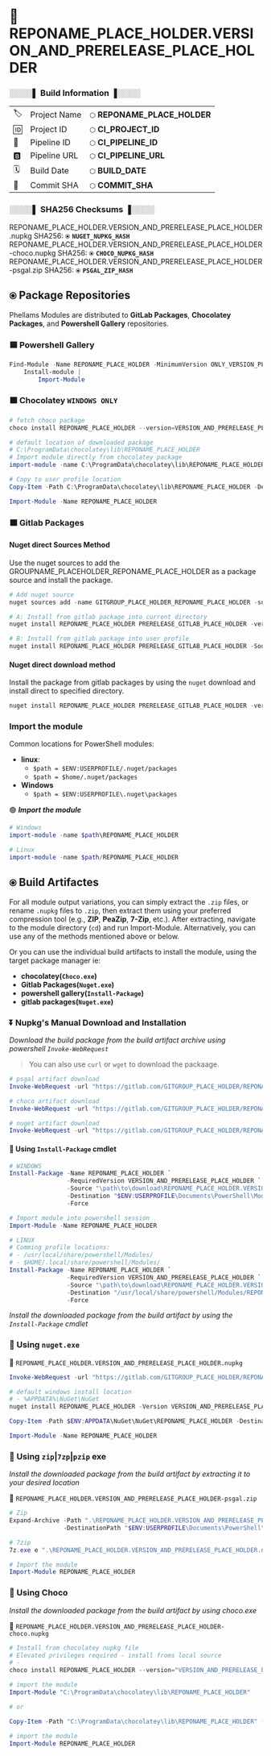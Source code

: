# 🍹REPONAME_PLACE_HOLDER.VERSION_AND_PRERELEASE_PLACE_HOLDER


### **░░░░▌ Build Information ▐░░░░**

||||
|-|-|-|
|🏷️ | Project Name |`⬡` **REPONAME_PLACE_HOLDER**|
|🆔 | Project ID |`⬡` **CI_PROJECT_ID** |
|📐 | Pipeline ID |`⬡` **CI_PIPELINE_ID** |
|🅱️ | Pipeline URL |`⬡` **CI_PIPELINE_URL** |
|🗓️ | Build Date |`⬡` **BUILD_DATE** |
|🔑 | Commit SHA |`⬡` **COMMIT_SHA** |


### **░░░░▌ SHA256 Checksums ▐░░░░**

REPONAME_PLACE_HOLDER.VERSION_AND_PRERELEASE_PLACE_HOLDER.nupkg SHA256: `⦿` **`NUGET_NUPKG_HASH`** \
REPONAME_PLACE_HOLDER.VERSION_AND_PRERELEASE_PLACE_HOLDER-choco.nupkg SHA256: `⦿` **`CHOCO_NUPKG_HASH`** \
REPONAME_PLACE_HOLDER.VERSION_AND_PRERELEASE_PLACE_HOLDER-psgal.zip SHA256: `⦿` **`PSGAL_ZIP_HASH`**

## `⦿` Package Repositories 

Phellams Modules are distributed to **GitLab Packages**, **Chocolatey Packages**, and **Powershell Gallery** repositories.

### 🟦 **Powershell Gallery**

```powershell 
Find-Module -Name REPONAME_PLACE_HOLDER -MinimumVersion ONLY_VERSION_PLACE_HOLDER PRERELEASE_PSGAL_PLACE_HOLDER | 
    Install-module | 
        Import-Module
```
### 🟫 **Chocolatey** `WINDOWS ONLY`

```powershell
# fetch choco package
choco install REPONAME_PLACE_HOLDER --version=VERSION_AND_PRERELEASE_PLACE_HOLDER PRERELEASE_CHOCO_PLACE_HOLDER

# default location of downloaded package
# C:\ProgramData\chocolatey\lib\REPONAME_PLACE_HOLDER
# Import module directly from chocolatey package
import-module -name C:\ProgramData\chocolatey\lib\REPONAME_PLACE_HOLDER

# Copy to user profile location
Copy-Item -Path C:\ProgramData\chocolatey\lib\REPONAME_PLACE_HOLDER -Destination $ENV:HOME\Documents\PowerShell\Modules

Import-Module -Name REPONAME_PLACE_HOLDER
```

### 🟧 **Gitlab Packages**

#### **Nuget direct Sources Method**

Use the nuget sources to add the GROUPNAME_PLACEHOLDER_REPONAME_PLACE_HOLDER as a package source and install the package.

```powershell
# Add nuget source
nuget sources add -name GITGROUP_PLACE_HOLDER_REPONAME_PLACE_HOLDER -source https://gitlab.com/api/v4/projects/CI_PROJECT_ID/packages/nuget/index.json

# A: Install from gitlab package into current directory
nuget install REPONAME_PLACE_HOLDER PRERELEASE_GITLAB_PLACE_HOLDER -version VERSION_AND_PRERELEASE_PLACE_HOLDER -Source GITGROUP_PLACE_HOLDER_REPONAME_PLACE_HOLDER

# B: Install from gitlab package into user profile
nuget install REPONAME_PLACE_HOLDER PRERELEASE_GITLAB_PLACE_HOLDER -Source gitlab-fastfsc PRERELEASE_GITLAB_PLACE_HOLDER -OutputDirectory $ENV:USERPROFILE/documents/powershell
```

#### **Nuget direct download method**

Install the package from gitlab packages by using the `nuget` download and install direct to specified directory.

```powershell
nuget install REPONAME_PLACE_HOLDER PRERELEASE_GITLAB_PLACE_HOLDER -version VERSION_AND_PRERELEASE_PLACE_HOLDER -source https://gitlab.com/api/v4/projects/CI_PROJECT_ID/packages/nuget/index.json -OutputDirectory $ENV:USERPROFILE/documents/powershell
```

### Import the module

Common locations for PowerShell modules:
 -  **linux**:
    - `$path = $ENV:USERPROFILE/.nuget/packages`
    - `$path = $home/.nuget/packages`
 - **Windows**
    - `$path = $ENV:USERPROFILE\.nuget\packages`

🟢 ***Import the module***

```powershell
# Windows
import-module -name $path\REPONAME_PLACE_HOLDER

# Linux
import-module -name $path/REPONAME_PLACE_HOLDER
```


## `⦿` Build Artifactes

For all module output variations, you can simply extract the `.zip` files, or rename `.nupkg` files to `.zip`, then extract them using your preferred compression tool (e.g., **ZIP**, **PeaZip**, **7-Zip**, etc.). After extracting, navigate to the module directory (`cd`) and run Import-Module. Alternatively, you can use any of the methods mentioned above or below.

Or you can use the individual build artifacts to install the module, using the target package manager ie:  

- **chocolatey(`Choco.exe`)**
- **Gitlab Packages(`Nuget.exe`)**
- **powershell gallery(`Install-Package`)**
- **gitlab packages(`Nuget.exe`)**

### ⏬ Nupkg's Manual Download and Installation

*Download the build package from the build artifact archive using powershell `Invoke-WebRequest`*
> You can also use `curl` or `wget` to download the packaage.

```powershell
# psgal artifact download
Invoke-WebRequest -url "https://gitlab.com/GITGROUP_PLACE_HOLDER/REPONAME_PLACE_HOLDER/-/jobs/CI_JOB_ID/artifacts/raw/dist/psgal/REPONAME_PLACE_HOLDER.VERSION_AND_PRERELEASE_PLACE_HOLDER-psgal.zip"

# choco artifact download
Invoke-WebRequest -url "https://gitlab.com/GITGROUP_PLACE_HOLDER/REPONAME_PLACE_HOLDER/-/jobs/CI_JOB_ID/artifacts/raw/dist/choco/REPONAME_PLACE_HOLDER.VERSION_AND_PRERELEASE_PLACE_HOLDER-choco.nupkg"

# nuget artifact download
Invoke-WebRequest -url "https://gitlab.com/GITGROUP_PLACE_HOLDER/REPONAME_PLACE_HOLDER/-/jobs/CI_JOB_ID/artifacts/raw/dist/nuget/REPONAME_PLACE_HOLDER.VERSION_AND_PRERELEASE_PLACE_HOLDER.nupkg"
```

#### 🔸 Using `Install-Package` cmdlet

```powershell
# WINDOWS
Install-Package -Name REPONAME_PLACE_HOLDER `
                -RequiredVersion VERSION_AND_PRERELEASE_PLACE_HOLDER `
                -Source "\path\to\download\REPONAME_PLACE_HOLDER.VERSION_AND_PRERELEASE_PLACE_HOLDER.nupkg" `
                -Destination "$ENV:USERPROFILE\Documents\PowerShell\Modules\REPONAME_PLACE_HOLDER" `
                -Force

# Import module into powershell session
Import-Module -Name REPONAME_PLACE_HOLDER

# LINUX
# Comming profile locations:
# - /usr/local/share/powershell/Modules/
# - $HOME/.local/share/powershell/Modules/
Install-Package -Name REPONAME_PLACE_HOLDER `
                -RequiredVersion VERSION_AND_PRERELEASE_PLACE_HOLDER `
                -Source "\path\to\download\REPONAME_PLACE_HOLDER.VERSION_AND_PRERELEASE_PLACE_HOLDER.nupkg" `
                -Destination "/usr/local/share/powershell/Modules/REPONAME_PLACE_HOLDER" `
                -Force
``` 
*Install the downloaded package from the build artifact by using the `Install-Package` cmdlet*

### 🔸 Using `nuget.exe` 

🚪 `REPONAME_PLACE_HOLDER.VERSION_AND_PRERELEASE_PLACE_HOLDER.nupkg`

```powershell
Invoke-WebRequest -url "https://gitlab.com/GITGROUP_PLACE_HOLDER/REPONAME_PLACE_HOLDER/-/jobs/CI_JOB_ID/artifacts/raw/dist/nuget/REPONAME_PLACE_HOLDER.VERSION_AND_PRERELEASE_PLACE_HOLDER.nupkg" -OutFile "\path\to\download\REPONAME_PLACE_HOLDER.VERSION_AND_PRERELEASE_PLACE_HOLDER.nupkg"

# default windows install location
# - %APPDATA%\NuGet\NuGet
nuget install REPONAME_PLACE_HOLDER -Version VERSION_AND_PRERELEASE_PLACE_HOLDER

Copy-Item -Path $ENV:APPDATA\NuGet\NuGet\REPONAME_PLACE_HOLDER -Destination $ENV:USERPROFILE\Documents\PowerShell\Modules

Import-Module -Name REPONAME_PLACE_HOLDER
```


### 🔸 Using `zip`|`7zp`|`pzip` exe

*Install the downloaded package from the build artifact by extracting it to your desired location*

🚪 `REPONAME_PLACE_HOLDER.VERSION_AND_PRERELEASE_PLACE_HOLDER-psgal.zip`

```powershell
# Zip
Expand-Archive -Path ".\REPONAME_PLACE_HOLDER.VERSION_AND_PRERELEASE_PLACE_HOLDER.nupkg" `
               -DestinationPath "$ENV:USERPROFILE\Documents\PowerShell\Modules\REPONAME_PLACE_HOLDER"

# 7zip
7z.exe e ".\REPONAME_PLACE_HOLDER.VERSION_AND_PRERELEASE_PLACE_HOLDER.nupkg" -o$ENV:USERPROFILE\Documents\PowerShell\Modules\REPONAME_PLACE_HOLDER

# Import the module
Import-Module REPONAME_PLACE_HOLDER
```

### 🔸 Using Choco

*Install the downloaded package from the build artifact by using choco.exe*

🚪 `REPONAME_PLACE_HOLDER.VERSION_AND_PRERELEASE_PLACE_HOLDER-choco.nupkg`

```powershell
# Install from chocolatey nupkg file
# Elevated privileges required - install froms local source
# -
choco install REPONAME_PLACE_HOLDER --version="VERSION_AND_PRERELEASE_PLACE_HOLDER" --source="/download/path/to/REPONAME_PLACE_HOLDER.VERSION_AND_PRERELEASE_PLACE_HOLDER.nupkg" PRERELEASE_CHOCO_PLACE_HOLDER

# import the module
Import-Module "C:\ProgramData\chocolatey\lib\REPONAME_PLACE_HOLDER"

# or

Copy-Item -Path "C:\ProgramData\chocolatey\lib\REPONAME_PLACE_HOLDER" -Destination $ENV:USERPROFILE\Documents\PowerShell\Modules\REPONAME_PLACE_HOLDER

# import the module
Import-Module REPONAME_PLACE_HOLDER
```
